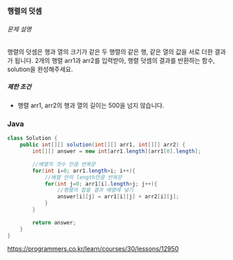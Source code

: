 ### 행렬의 덧셈 

###### 문제 설명

행렬의 덧셈은 행과 열의 크기가 같은 두 행렬의 같은 행, 같은 열의 값을 서로 더한 결과가 됩니다. 2개의 행렬 arr1과 arr2를 입력받아, 행렬 덧셈의 결과를 반환하는 함수, solution을 완성해주세요.

##### 제한 조건

- 행렬 arr1, arr2의 행과 열의 길이는 500을 넘지 않습니다.



### Java

~~~java
class Solution {
    public int[][] solution(int[][] arr1, int[][] arr2) {
        int[][] answer = new int[arr1.length][arr1[0].length];
        
      	//배열의 갯수 만큼 반복문
        for(int i=0; arr1.length>i; i++){
          	//배열 안의 length만큼 반복문
            for(int j=0; arr1[i].length>j; j++){
              	//행렬의 합을 결과 배열에 넣기
                answer[i][j] = arr1[i][j] + arr2[i][j];
            }
        }
        
        return answer;
    }
}
~~~



https://programmers.co.kr/learn/courses/30/lessons/12950